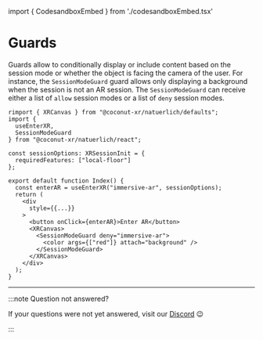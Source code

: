 import { CodesandboxEmbed } from './codesandboxEmbed.tsx'

# Guards

Guards allow to conditionally display or include content based on the session mode or whether the object is facing the camera of the user. For instance, the `SessionModeGuard` guard allows only displaying a background when the session is not an AR session. The `SessionModeGuard` can receive either a list of `allow` session modes or a list of `deny` session modes.

<CodesandboxEmbed path="natuerlich-guards-xwx9yd"/>

```tsx
rimport { XRCanvas } from "@coconut-xr/natuerlich/defaults";
import {
  useEnterXR,
  SessionModeGuard
} from "@coconut-xr/natuerlich/react";

const sessionOptions: XRSessionInit = {
  requiredFeatures: ["local-floor"]
};

export default function Index() {
  const enterAR = useEnterXR("immersive-ar", sessionOptions);
  return (
    <div
      style={{...}}
    >
      <button onClick={enterAR}>Enter AR</button>
      <XRCanvas>
        <SessionModeGuard deny="immersive-ar">
          <color args={["red"]} attach="background" />
        </SessionModeGuard>
      </XRCanvas>
    </div>
  );
}

```

---

:::note Question not answered?

If your questions were not yet answered, visit our [Discord](https://discord.gg/NCYM8ujndE) 😉

:::
